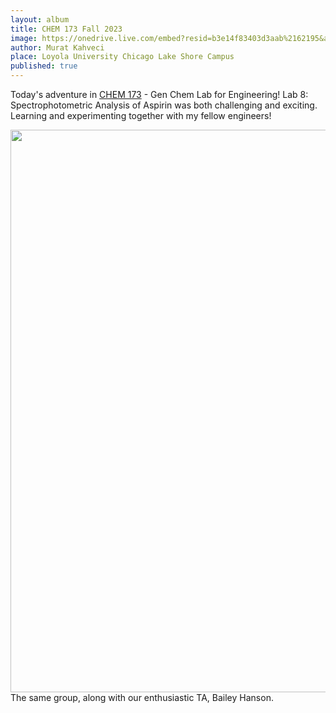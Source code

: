 ```yaml
---
layout: album
title: CHEM 173 Fall 2023
image: https://onedrive.live.com/embed?resid=b3e14f83403d3aab%2162195&authkey=%21AJq-daazAEnfcjA&width=1200&height=900
author: Murat Kahveci
place: Loyola University Chicago Lake Shore Campus
published: true
---
```

Today's adventure in [CHEM 173](/fwd) - Gen Chem Lab for Engineering! Lab 8: Spectrophotometric Analysis of Aspirin was both challenging and exciting. Learning and experimenting together with my fellow engineers!

<img class=" border shadow" src="https://onedrive.live.com/embed?resid=b3e14f83403d3aab%2162196&authkey=%21ADA-_DEhdQgmZFk&width=1200&height=900" width="1200" height="900" />
The same group, along with our enthusiastic TA, Bailey Hanson.